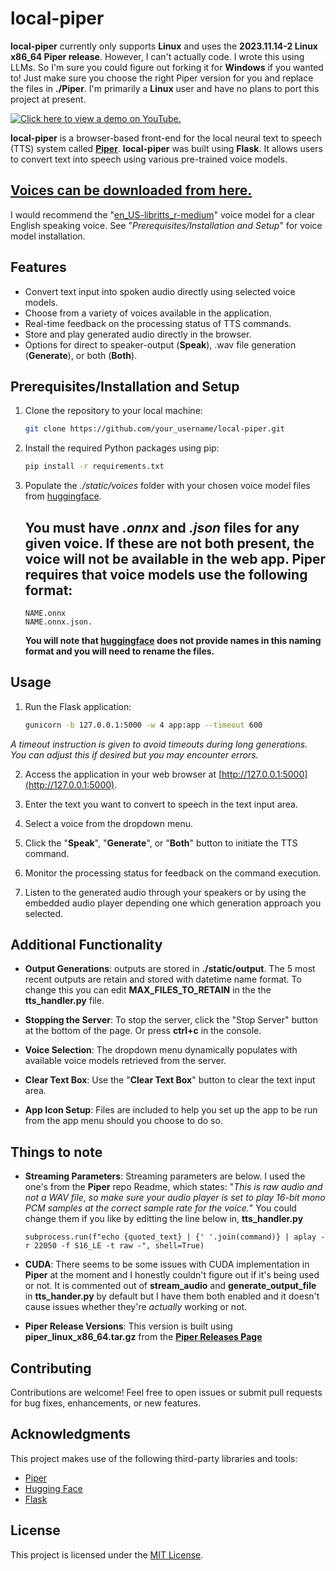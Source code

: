 # local-piper

**local-piper** currently only supports **Linux** and uses the **2023.11.14-2 Linux x86_64 Piper release**. However, I can't actually code. I wrote this using LLMs. So I'm sure you could figure out forking it for **Windows** if you wanted to! Just make sure you choose the right Piper version for you and replace the files in **./Piper**. I'm primarily a **Linux** user and have no plans to port this project at present.

[![Click here to view a demo on YouTube.](https://img.youtube.com/vi/Ym2KmWeqd84/0.jpg)](https://www.youtube.com/watch?v=Ym2KmWeqd84)

**local-piper** is a browser-based front-end for the local neural text to speech (TTS) system called [**Piper**](https://github.com/rhasspy/piper). **local-piper** was built using **Flask**. It allows users to convert text into speech using various pre-trained voice models.

## [Voices can be downloaded from here.](https://huggingface.co/rhasspy/piper-voices/tree/v1.0.0)

I would recommend the "[en_US-libritts_r-medium](https://huggingface.co/rhasspy/piper-voices/tree/v1.0.0/en/en_US/libritts_r/medium)" voice model for a clear English speaking voice. See "*Prerequisites/Installation and Setup*" for voice model installation.

## Features

- Convert text input into spoken audio directly using selected voice models.
- Choose from a variety of voices available in the application.
- Real-time feedback on the processing status of TTS commands.
- Store and play generated audio directly in the browser.
- Options for direct to speaker-output (**Speak**), .wav file generation (**Generate**), or both (**Both**).

## Prerequisites/Installation and Setup

1. Clone the repository to your local machine:

   ```bash
   git clone https://github.com/your_username/local-piper.git
   ```

2. Install the required Python packages using pip:

   ```bash
   pip install -r requirements.txt
   ```

3. Populate the *./static/voices* folder with your chosen voice model files from [huggingface](https://huggingface.co/rhasspy/piper-voices/tree/v1.0.0).
   ## **You must have *.onnx* and *.json* files for any given voice. If these are not both present, the voice will not be available in the web app. Piper requires that voice models use the following format:**

   ```
   NAME.onnx
   NAME.onnx.json.
   ```
   **You will note that [huggingface](https://huggingface.co/rhasspy/piper-voices/tree/v1.0.0) does not provide names in this naming format and you will need to rename the files.** 


## Usage

1. Run the Flask application:

   ```bash
   gunicorn -b 127.0.0.1:5000 -w 4 app:app --timeout 600
   ```

*A timeout instruction is given to avoid timeouts during long generations. You can adjust this if desired but you may encounter errors.*

2. Access the application in your web browser at [http://127.0.0.1:5000](http://127.0.0.1:5000).

3. Enter the text you want to convert to speech in the text input area.

4. Select a voice from the dropdown menu.

5. Click the "**Speak**", "**Generate**", or "**Both**" button to initiate the TTS command.

6. Monitor the processing status for feedback on the command execution.

7. Listen to the generated audio through your speakers or by using the embedded audio player depending one which generation approach you selected.

## Additional Functionality

- **Output Generations**: outputs are stored in **./static/output**. The 5 most recent outputs are retain and stored with datetime name format. To change this you can edit **MAX_FILES_TO_RETAIN** in the the **tts_handler.py** file.

- **Stopping the Server**: To stop the server, click the "Stop Server" button at the bottom of the page. Or press **ctrl+c** in the console. 

- **Voice Selection**: The dropdown menu dynamically populates with available voice models retrieved from the server.

- **Clear Text Box**: Use the "**Clear Text Box**" button to clear the text input area.

- **App Icon Setup**: Files are included to help you set up the app to be run from the app menu should you choose to do so.

## Things to note

- **Streaming Parameters**: Streaming parameters are below. I used the one's from the **Piper** repo Readme, which states: "*This is raw audio and not a WAV file, so make sure your audio player is set to play 16-bit mono PCM samples at the correct sample rate for the voice.*" You could change them if you like by editting the line below in, **tts_handler.py**

     ```
     subprocess.run(f"echo {quoted_text} | {' '.join(command)} | aplay -r 22050 -f S16_LE -t raw -", shell=True)
     ```

- **CUDA**: There seems to be some issues with CUDA implementation in **Piper** at the moment and I honestly couldn't figure out if it's being used or not. It is commented out of **stream_audio** and **generate_output_file** in **tts_hander.py** by default but I have them both enabled and it doesn't cause issues whether they're *actually* working or not.

- **Piper Release Versions**: This version is built using **piper_linux_x86_64.tar.gz** from the **[Piper Releases Page](https://github.com/rhasspy/piper/releases)** 

## Contributing

Contributions are welcome! Feel free to open issues or submit pull requests for bug fixes, enhancements, or new features.

## Acknowledgments

This project makes use of the following third-party libraries and tools:

- [Piper](https://github.com/rhasspy/piper)
- [Hugging Face](https://huggingface.co/)
- [Flask](https://flask.palletsprojects.com/)

## License

This project is licensed under the [MIT License](LICENSE).
